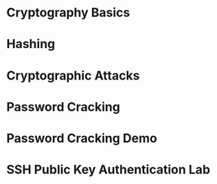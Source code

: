 
# Cryptography Basics



# Hashing

# Cryptographic Attacks

# Password Cracking

# Password Cracking Demo

# SSH Public Key Authentication Lab

